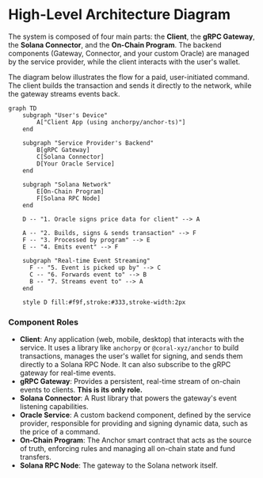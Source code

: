 # High-Level Architecture Diagram

The system is composed of four main parts: the **Client**, the **gRPC Gateway**, the **Solana Connector**, and the **On-Chain Program**. The backend components (Gateway, Connector, and your custom Oracle) are managed by the service provider, while the client interacts with the user's wallet.

The diagram below illustrates the flow for a paid, user-initiated command. The client builds the transaction and sends it directly to the network, while the gateway streams events back.

```mermaid
graph TD
    subgraph "User's Device"
        A["Client App (using anchorpy/anchor-ts)"]
    end

    subgraph "Service Provider's Backend"
        B[gRPC Gateway]
        C[Solana Connector]
        D[Your Oracle Service]
    end

    subgraph "Solana Network"
        E[On-Chain Program]
        F[Solana RPC Node]
    end

    D -- "1. Oracle signs price data for client" --> A

    A -- "2. Builds, signs & sends transaction" --> F
    F -- "3. Processed by program" --> E
    E -- "4. Emits event" --> F

    subgraph "Real-time Event Streaming"
      F -- "5. Event is picked up by" --> C
      C -- "6. Forwards event to" --> B
      B -- "7. Streams event to" --> A
    end

    style D fill:#f9f,stroke:#333,stroke-width:2px
```

### Component Roles

-   **Client**: Any application (web, mobile, desktop) that interacts with the service. It uses a library like `anchorpy` or `@coral-xyz/anchor` to build transactions, manages the user's wallet for signing, and sends them directly to a Solana RPC Node. It can also subscribe to the gRPC gateway for real-time events.
-   **gRPC Gateway**: Provides a persistent, real-time stream of on-chain events to clients. **This is its only role.**
-   **Solana Connector**: A Rust library that powers the gateway's event listening capabilities.
-   **Oracle Service**: A custom backend component, defined by the service provider, responsible for providing and signing dynamic data, such as the price of a command.
-   **On-Chain Program**: The Anchor smart contract that acts as the source of truth, enforcing rules and managing all on-chain state and fund transfers.
-   **Solana RPC Node**: The gateway to the Solana network itself.